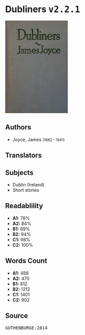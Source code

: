 # Dubliners <kbd>v2.2.1</kbd>

![](./cover.medium.jpg "")

## Authors


 - Joyce, James <small>(1882 - 1941)</small>

## Translators



## Subjects


 - Dublin (Ireland)
 - Short stories

## Readablility


 - **A1:** 78%
 - **A2:** 84%
 - **B1:** 89%
 - **B2:** 94%
 - **C1:** 98%
 - **C2:** 100%

## Words Count


 - **A1:** 488
 - **A2:** 470
 - **B1:** 812
 - **B2:** 1212
 - **C1:** 1401
 - **C2:** 902

## Source


<kbd>GUTHENBURGE:2814</kbd>
